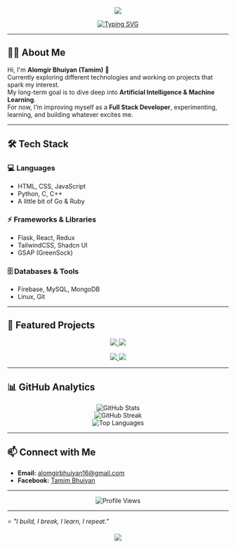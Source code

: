 <!-- Banner -->
<p align="center">
  <img src="https://capsule-render.vercel.app/api?type=waving&color=gradient&height=200&section=header&text=Alomgir%20Bhuiyan%20(Tamim)&fontSize=40&fontAlignY=35&animation=fadeIn&fontColor=ffffff" />
</p>

<!-- Typing Intro -->
<p align="center">
  <a href="https://git.io/typing-svg">
    <img src="https://readme-typing-svg.herokuapp.com?font=Fira+Code&size=22&pause=1000&color=FF4B2B&center=true&vCenter=true&width=600&lines=Full+Stack+Learner+%26+Developer;Aspiring+AI+%26+ML+Enthusiast;Always+Learning+New+Things" alt="Typing SVG" />
  </a>
</p>

---

## 👨‍💻 About Me
Hi, I'm **Alomgir Bhuiyan (Tamim)** 👋  
Currently exploring different technologies and working on projects that spark my interest.  
My long-term goal is to dive deep into **Artificial Intelligence & Machine Learning**.  
For now, I’m improving myself as a **Full Stack Developer**, experimenting, learning, and building whatever excites me.  

---

## 🛠️ Tech Stack

### 💻 Languages
- HTML, CSS, JavaScript  
- Python, C, C++  
- A little bit of Go & Ruby  

### ⚡ Frameworks & Libraries
- Flask, React, Redux  
- TailwindCSS, Shadcn UI  
- GSAP (GreenSock)  

### 🗄️ Databases & Tools
- Firebase, MySQL, MongoDB  
- Linux, Git  

---

## 📌 Featured Projects  

<p align="center">
  <a href="https://github.com/Alomgir16/project1">
    <img src="https://github-readme-stats.vercel.app/api/pin/?username=Alomgir16&repo=project1&theme=radical" />
  </a>
  <a href="https://github.com/Alomgir16/project2">
    <img src="https://github-readme-stats.vercel.app/api/pin/?username=Alomgir16&repo=project2&theme=radical" />
  </a>
</p>

<p align="center">
  <a href="https://github.com/Alomgir16/project3">
    <img src="https://github-readme-stats.vercel.app/api/pin/?username=Alomgir16&repo=project3&theme=radical" />
  </a>
  <a href="https://github.com/Alomgir16/project4">
    <img src="https://github-readme-stats.vercel.app/api/pin/?username=Alomgir16&repo=project4&theme=radical" />
  </a>
</p>

---

## 📊 GitHub Analytics
<p align="center">
  <img src="https://github-readme-stats.vercel.app/api?username=Alomgir16&show_icons=true&theme=radical" alt="GitHub Stats" />
  <br />
  <img src="https://github-readme-streak-stats.herokuapp.com/?user=Alomgir16&theme=radical" alt="GitHub Streak" />
  <br />
  <img src="https://github-readme-stats.vercel.app/api/top-langs/?username=Alomgir16&layout=compact&theme=radical" alt="Top Languages" />
</p>

---

## 📫 Connect with Me
- **Email:** [alomgirbhuiyan16@gmail.com](mailto:alomgirbhuiyan16@gmail.com)  
- **Facebook:** [Tamim Bhuiyan](https://www.facebook.com/alfa.tamim.isc?mibextid=ZbWKwL)  

---

<p align="center">
  <img src="https://komarev.com/ghpvc/?username=Alomgir16&label=Profile%20Views&color=blueviolet&style=flat" alt="Profile Views" />
</p>

---

⭐️ *"I build, I break, I learn, I repeat."*  

<p align="center">
  <img src="https://capsule-render.vercel.app/api?type=waving&color=gradient&height=100&section=footer"/>
</p>
